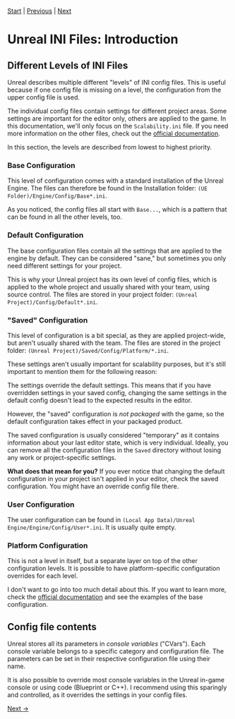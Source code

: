[Start](../index.md) | [Previous](../Scalability-in-Unreal.md) | [Next](Scalability-in-depth.md)

# Unreal INI Files: Introduction

## Different Levels of INI Files

Unreal describes multiple different "levels" of INI config files.
This is useful because if one config file is missing on a level, the configuration from the upper config file is used.

The individual config files contain settings for different project areas.
Some settings are important for the editor only, others are applied to the game.
In this documentation, we'll only focus on the `Scalability.ini` file.
If you need more information on the other files, check out the [official documentation](https://dev.epicgames.com/documentation/en-us/unreal-engine/configuration-files-in-unreal-engine).

In this section, the levels are described from lowest to highest priority.

### Base Configuration

This level of configuration comes with a standard installation of the Unreal Engine.
The files can therefore be found in the Installation folder: `(UE Folder)/Engine/Config/Base*.ini`.

As you noticed, the config files all start with `Base...`, which is a pattern that can be found in all the other levels, too.

### Default Configuration

The base configuration files contain all the settings that are applied to the engine by default.
They can be considered "sane," but sometimes you only need different settings for your project.

This is why your Unreal project has its own level of config files, which is applied to the whole project and usually shared with your team, using source control.
The files are stored in your project folder: `(Unreal Project)/Config/Default*.ini`.

### "Saved" Configuration

This level of configuration is a bit special, as they are applied project-wide, but aren't usually shared with the team.
The files are stored in the project folder: `(Unreal Project)/Saved/Config/Platform/*.ini`.

These settings aren't usually important for scalability purposes, but it's still important to mention them for the following reason:

The settings override the default settings.
This means that if you have overridden settings in your saved config, changing the same settings in the default config doesn't lead to the expected results in the editor.

However, the "saved" configuration is _not packaged_ with the game, so the default configuration takes effect in your packaged product.

The saved configuration is usually considered "temporary" as it contains information about your last editor state, which is very individual.
Ideally, you can remove all the configuration files in the `Saved` directory without losing any work or project-specific settings.

**What does that mean for you?**
If you ever notice that changing the default configuration in your project isn't applied in your editor, check the saved configuration.
You might have an override config file there.

### User Configuration

The user configuration can be found in `(Local App Data)/Unreal Engine/Engine/Config/User*.ini`.
It is usually quite empty.

### Platform Configuration

This is not a level in itself, but a separate layer on top of the other configuration levels.
It is possible to have platform-specific configuration overrides for each level.

I don't want to go into too much detail about this.
If you want to learn more, check the [official documentation](https://dev.epicgames.com/documentation/en-us/unreal-engine/configuration-files-in-unreal-engine) and see the examples of the base configuration.

## Config file contents

Unreal stores all its parameters in _console variables_ ("CVars").
Each console variable belongs to a specific category and configuration file.
The parameters can be set in their respective configuration file using their name.

It is also possible to override most console variables in the Unreal in-game console or using code (Blueprint or C++).
I recommend using this sparingly and controlled, as it overrides the settings in your config files.

[Next &rarr;](Scalability-in-depth.md)